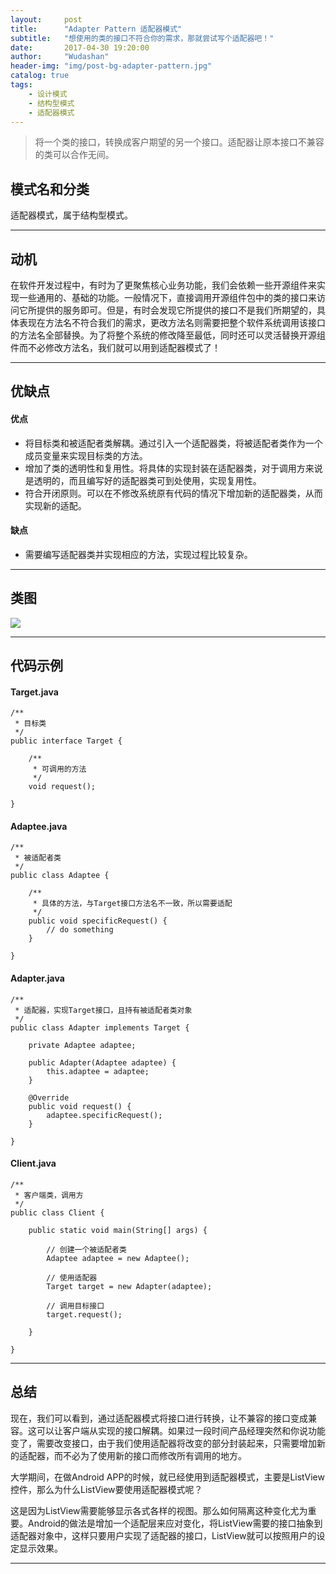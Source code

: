 ```yaml
---
layout:     post
title:      "Adapter Pattern 适配器模式"
subtitle:   "想使用的类的接口不符合你的需求，那就尝试写个适配器吧！"
date:       2017-04-30 19:20:00
author:     "Wudashan"
header-img: "img/post-bg-adapter-pattern.jpg"
catalog: true
tags:
    - 设计模式
    - 结构型模式
    - 适配器模式
---
```



> 将一个类的接口，转换成客户期望的另一个接口。适配器让原本接口不兼容的类可以合作无间。

## 模式名和分类
适配器模式，属于结构型模式。

---


## 动机
在软件开发过程中，有时为了更聚焦核心业务功能，我们会依赖一些开源组件来实现一些通用的、基础的功能。一般情况下，直接调用开源组件包中的类的接口来访问它所提供的服务即可。但是，有时会发现它所提供的接口不是我们所期望的，具体表现在方法名不符合我们的需求，更改方法名则需要把整个软件系统调用该接口的方法名全部替换。为了将整个系统的修改降至最低，同时还可以灵活替换开源组件而不必修改方法名，我们就可以用到适配器模式了！

---

## 优缺点
#### 优点

 - 将目标类和被适配者类解耦。通过引入一个适配器类，将被适配者类作为一个成员变量来实现目标类的方法。
 - 增加了类的透明性和复用性。将具体的实现封装在适配器类，对于调用方来说是透明的，而且编写好的适配器类可到处使用，实现复用性。
 - 符合开闭原则。可以在不修改系统原有代码的情况下增加新的适配器类，从而实现新的适配。

#### 缺点

 - 需要编写适配器类并实现相应的方法，实现过程比较复杂。

---

## 类图
![](http://o7x0ygc3f.bkt.clouddn.com/%E9%80%82%E9%85%8D%E5%99%A8%E6%A8%A1%E5%BC%8F.png)

---

## 代码示例

#### Target.java
```
/**
 * 目标类
 */
public interface Target {

    /**
     * 可调用的方法
     */
    void request();

}
```

#### Adaptee.java
```
/**
 * 被适配者类
 */
public class Adaptee {

    /**
     * 具体的方法，与Target接口方法名不一致，所以需要适配
     */
    public void specificRequest() {
        // do something
    }

}
```

#### Adapter.java
```
/**
 * 适配器，实现Target接口，且持有被适配者类对象
 */
public class Adapter implements Target {

    private Adaptee adaptee;

    public Adapter(Adaptee adaptee) {
        this.adaptee = adaptee;
    }

    @Override
    public void request() {
        adaptee.specificRequest();
    }

}
```

#### Client.java
```
/**
 * 客户端类，调用方
 */
public class Client {

    public static void main(String[] args) {

        // 创建一个被适配者类
        Adaptee adaptee = new Adaptee();

        // 使用适配器
        Target target = new Adapter(adaptee);

        // 调用目标接口
        target.request();

    }

}
```

---

## 总结
现在，我们可以看到，通过适配器模式将接口进行转换，让不兼容的接口变成兼容。这可以让客户端从实现的接口解耦。如果过一段时间产品经理突然和你说功能变了，需要改变接口，由于我们使用适配器将改变的部分封装起来，只需要增加新的适配器，而不必为了使用新的接口而修改所有调用的地方。

大学期间，在做Android APP的时候，就已经使用到适配器模式，主要是ListView控件，那么为什么ListView要使用适配器模式呢？

这是因为ListView需要能够显示各式各样的视图。那么如何隔离这种变化尤为重要。Android的做法是增加一个适配层来应对变化，将ListView需要的接口抽象到适配器对象中，这样只要用户实现了适配器的接口，ListView就可以按照用户的设定显示效果。

---
